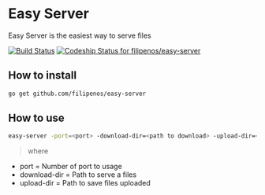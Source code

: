 Easy Server
==========

Easy Server is the easiest way to serve files

[![Build Status](https://drone.io/github.com/filipenos/easy-server/status.png)](https://drone.io/github.com/filipenos/easy-server/latest)
[ ![Codeship Status for filipenos/easy-server](https://www.codeship.io/projects/88c292f0-1019-0132-a632-56f247b2da86/status)](https://www.codeship.io/projects/32780)

How to install
--------------
```sh
go get github.com/filipenos/easy-server

```

How to use
----------
```sh
easy-server -port=<port> -download-dir=<path to download> -upload-dir=<path to save files>
```
> where
 * port = Number of port to usage
 * download-dir = Path to serve a files
 * upload-dir = Path to save files uploaded
 
